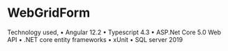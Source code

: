 # WebGridForm
Technology used,
•	Angular 12.2
•	Typescript 4.3
•	ASP.Net Core 5.0 Web API
•	.NET core entity frameworks
•	xUnit
•	SQL server 2019
